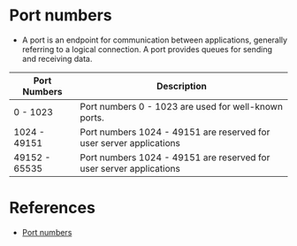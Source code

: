 # Port numbers
- A port is an endpoint for communication between applications, generally referring to a logical connection. A port provides queues for sending and receiving data.

| Port Numbers  | Description                                                         |
|---------------|---------------------------------------------------------------------|
| 0 - 1023      | Port numbers 0 - 1023 are used for well-known ports.                |
| 1024 - 49151  | Port numbers 1024 - 49151 are reserved for user server applications |
| 49152 - 65535 | Port numbers 1024 - 49151 are reserved for user server applications |

# References
- [Port numbers](https://www.ibm.com/docs/en/ztpf/2020?topic=overview-port-numbers)
